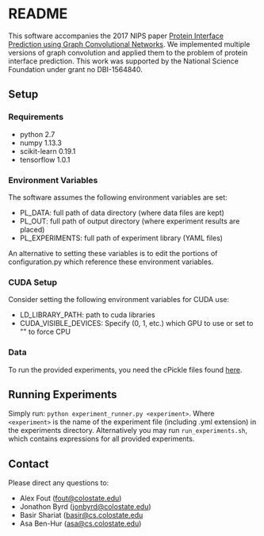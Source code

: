 # README #

This software accompanies the 2017 NIPS paper [Protein Interface Prediction using Graph Convolutional Networks](https://papers.nips.cc/paper/7231-protein-interface-prediction-using-graph-convolutional-networks).
We implemented multiple versions of graph convolution and applied them to the problem of protein interface prediction.
This work was supported by the National Science Foundation under grant no DBI-1564840.

## Setup ##
### Requirements ###

- python 2.7
- numpy 1.13.3
- scikit-learn 0.19.1
- tensorflow 1.0.1

### Environment Variables ###
The software assumes the following environment variables are set:

- PL_DATA: full path of data directory (where data files are kept)
- PL_OUT: full path of output directory (where experiment results are placed)
- PL_EXPERIMENTS: full path of experiment library (YAML files)

An alternative to setting these variables is to edit the portions of configuration.py which reference these environment variables.

### CUDA Setup ###
Consider setting the following environment variables for CUDA use:

- LD_LIBRARY_PATH: path to cuda libraries
- CUDA_VISIBLE_DEVICES: Specify (0, 1, etc.) which GPU to use or set to "" to force CPU

### Data ###

To run the provided experiments, you need the cPickle files found [here](https://zenodo.org/record/1127774#.WkLewGGnGcY).


## Running Experiments ##

Simply run:
```python experiment_runner.py <experiment>```.
Where ```<experiment>``` is the name of the experiment file (including .yml extension) in the experiments directory.
Alternatively you may run ```run_experiments.sh```, which contains expressions for all provided experiments.


## Contact ##

Please direct any questions to:

* Alex Fout (fout@colostate.edu)
* Jonathon Byrd (jonbyrd@colostate.edu)
* Basir Shariat (basir@cs.colostate.edu
* Asa Ben-Hur (asa@cs.colostate.edu)
